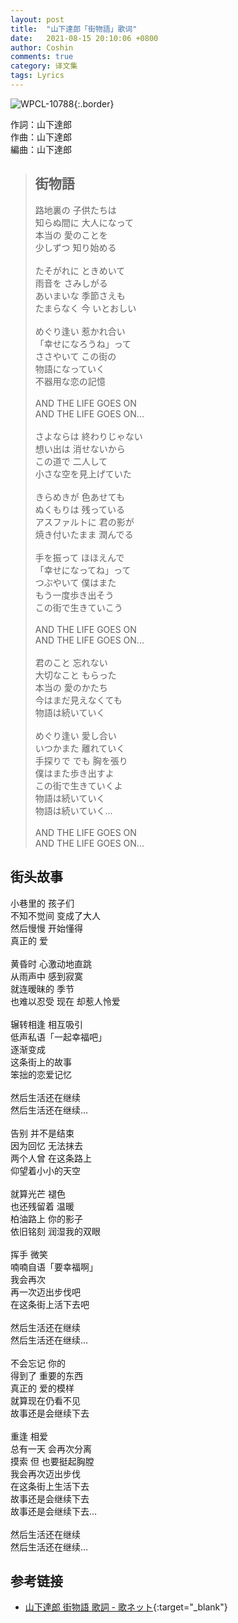 ```yaml
---
layout: post
title:  "山下達郎「街物語」歌词"
date:   2021-08-15 20:10:06 +0800
author: Coshin
comments: true
category: 译文集
tags: Lyrics
---
```

![WPCL-10788](https://www.tatsuro.co.jp/discography/img/sg_046.jpg){:.border}

作詞：山下達郎<br>
作曲：山下達郎<br>
編曲：山下達郎

<blockquote class="original">
  <h2>街物語</h2>
  <p>
    路地裏の 子供たちは<br>
    知らぬ間に 大人になって<br>
    本当の 愛のことを<br>
    少しずつ 知り始める<br>
    <br>
    たそがれに ときめいて<br>
    雨音を さみしがる<br>
    あいまいな 季節さえも<br>
    たまらなく 今 いとおしい<br>
    <br>
    めぐり逢い 惹かれ合い<br>
    「幸せになろうね」って<br>
    ささやいて この街の<br>
    物語になっていく<br>
    不器用な恋の記憶<br>
    <br>
    AND THE LIFE GOES ON<br>
    AND THE LIFE GOES ON...<br>
    <br>
    さよならは 終わりじゃない<br>
    想い出は 消せないから<br>
    この道で 二人して<br>
    小さな空を見上げていた<br>
    <br>
    きらめきが 色あせても<br>
    ぬくもりは 残っている<br>
    アスファルトに 君の影が<br>
    焼き付いたまま 潤んでる<br>
    <br>
    手を振って ほほえんで<br>
    「幸せになってね」って<br>
    つぶやいて 僕はまた<br>
    もう一度歩き出そう<br>
    この街で生きていこう<br>
    <br>
    AND THE LIFE GOES ON<br>
    AND THE LIFE GOES ON...<br>
    <br>
    君のこと 忘れない<br>
    大切なこと もらった<br>
    本当の 愛のかたち<br>
    今はまだ見えなくても<br>
    物語は続いていく<br>
    <br>
    めぐり逢い 愛し合い<br>
    いつかまた 離れていく<br>
    手探りで でも 胸を張り<br>
    僕はまた歩き出すよ<br>
    この街で生きていくよ<br>
    物語は続いていく<br>
    物語は続いていく...<br>
    <br>
    AND THE LIFE GOES ON<br>
    AND THE LIFE GOES ON...
  </p>
</blockquote>

<div class="translation">
  <h2>街头故事</h2>
  <p>
    小巷里的 孩子们<br>
    不知不觉间 变成了大人<br>
    然后慢慢 开始懂得<br>
    真正的 爱<br>
    <br>
    黄昏时 心激动地直跳<br>
    从雨声中 感到寂寞<br>
    就连暧昧的 季节<br>
    也难以忍受 现在 却惹人怜爱<br>
    <br>
    辗转相逢 相互吸引<br>
    低声私语「一起幸福吧」<br>
    逐渐变成<br>
    这条街上的故事<br>
    笨拙的恋爱记忆<br>
    <br>
    然后生活还在继续<br>
    然后生活还在继续…<br>
    <br>
    告别 并不是结束<br>
    因为回忆 无法抹去<br>
    两个人曾 在这条路上<br>
    仰望着小小的天空<br>
    <br>
    就算光芒 褪色<br>
    也还残留着 温暖<br>
    柏油路上 你的影子<br>
    依旧铭刻 润湿我的双眼<br>
    <br>
    挥手 微笑<br>
    喃喃自语「要幸福啊」<br>
    我会再次<br>
    再一次迈出步伐吧<br>
    在这条街上活下去吧<br>
    <br>
    然后生活还在继续<br>
    然后生活还在继续…<br>
    <br>
    不会忘记 你的<br>
    得到了 重要的东西<br>
    真正的 爱的模样<br>
    就算现在仍看不见<br>
    故事还是会继续下去<br>
    <br>
    重逢 相爱<br>
    总有一天 会再次分离<br>
    摸索 但 也要挺起胸膛<br>
    我会再次迈出步伐<br>
    在这条街上生活下去<br>
    故事还是会继续下去<br>
    故事还是会继续下去…<br>
    <br>
    然后生活还在继续<br>
    然后生活还在继续…
  </p>
</div>

## 参考链接

* [山下達郎 街物語 歌詞 - 歌ネット](https://www.uta-net.com/song/95689/){:target="_blank"}
